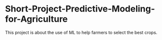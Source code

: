 # Short-Project-Predictive-Modeling-for-Agriculture
This project is about the use of ML to help farmers to select the best crops.
